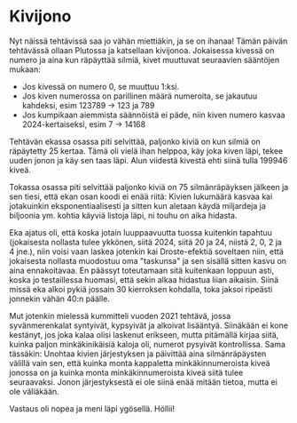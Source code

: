 # Kivijono

Nyt näissä tehtävissä saa jo vähän miettiäkin, ja se on ihanaa! Tämän päivän tehtävässä ollaan Plutossa ja katsellaan kivijonoa. Jokaisessa kivessä on numero ja aina kun räpäyttää silmiä, kivet muuttuvat seuraavien sääntöjen mukaan:
- Jos kivessä on numero 0, se muuttuu 1:ksi.
- Jos kiven numerossa on parillinen määrä numeroita, se jakautuu kahdeksi, esim 123789 -> 123 ja 789
- Jos kumpikaan aiemmista säännöistä ei päde, niin kiven numero kasvaa 2024-kertaiseksi, esim 7 -> 14168

Tehtävän ekassa osassa piti selvittää, paljonko kiviä on kun silmiä on räpäytetty 25 kertaa. Tämä oli vielä ihan helppoa, käy joka kiven läpi, tekee uuden jonon ja käy sen taas läpi. Alun viidestä kivestä ehti siinä tulla 199946 kiveä. 

Tokassa osassa piti selvittää paljonko kiviä on 75 silmänräpäyksen jälkeen ja sen tiesi, että ekan osan koodi ei enää riitä: Kivien lukumäärä kasvaa kai jotakuinkin eksponentiaalisesti ja sitten kun aletaan käydä miljardeja ja biljoonia ym. kohtia käyviä listoja läpi, ni touhu on aika hidasta.

Eka ajatus oli, että koska jotain luuppaavuutta tuossa kuitenkin tapahtuu (jokaisesta nollasta tulee ykkönen, siitä 2024, siitä 20 ja 24, niistä 2, 0, 2 ja 4 jne.), niin voisi vaan laskea jotenkin kai Droste-efektiä soveltaen niin, että jokaisesta nollasta muodostuu oma "taskunsa" ja sen sisällä sitten kasvu on aina ennakoitavaa. En päässyt toteutamaan sitä kuitenkaan loppuun asti, koska jo testaillessa huomasi, että sekin alkaa hidastua liian aikaisin. Siinä missä eka alkoi pykiä jossain 30 kierroksen kohdalla, toka jaksoi ripeästi jonnekin vähän 40:n päälle.

Mut jotenkin mielessä kummitteli vuoden 2021 tehtävä, jossa syvänmerenkalat syntyivät, kypsyivät ja alkoivat lisääntyä. Siinäkään ei kone kestänyt, jos joka kalaa olisi laskenut erikseen, mutta pitämällä kirjaa siitä, kuinka paljon minkäkinikäisiä kaloja oli, numerot pysyivät kontrollissa. Sama tässäkin: Unohtaa kivien järjestyksen ja päivittää aina silmänräpäysten välillä vain sen, että kuinka monta kappaletta minkäkinnumeroista kiveä jonossa on ja kuinka monta minkäkinnumeroista kiveä siitä tulee seuraavaksi. Jonon järjestyksestä ei ole siinä enää mitään tietoa, mutta ei ole väliäkään.

Vastaus oli nopea ja meni läpi ygösellä. Höllii!

